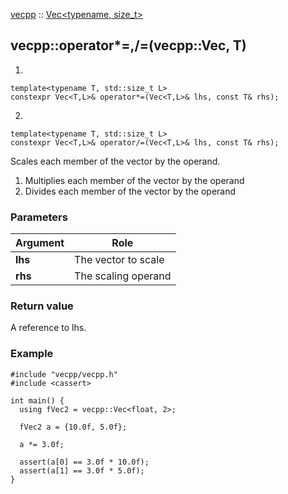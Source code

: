 
[vecpp](../../../) :: [Vec<typename, size_t\>](../vec.md)
## vecpp::operator*=,/=(vecpp::Vec, T)

1)
```
template<typename T, std::size_t L>
constexpr Vec<T,L>& operator*=(Vec<T,L>& lhs, const T& rhs);
```
2)
```
template<typename T, std::size_t L>
constexpr Vec<T,L>& operator/=(Vec<T,L>& lhs, const T& rhs);
```

Scales each member of the vector by the operand.

1) Multiplies each member of the vector by the operand
2) Divides each member of the vector by the operand

### Parameters

Argument | Role
---------|---------------------------------
**lhs**  | The vector to scale
**rhs**  | The scaling operand


### Return value
A reference to lhs.

### Example

```
#include "vecpp/vecpp.h"
#include <cassert>

int main() {
  using fVec2 = vecpp::Vec<float, 2>;

  fVec2 a = {10.0f, 5.0f};

  a *= 3.0f;

  assert(a[0] == 3.0f * 10.0f);
  assert(a[1] == 3.0f * 5.0f);
}
```